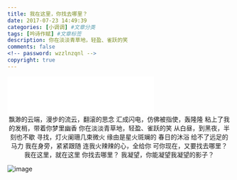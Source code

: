```yaml
---
title: 我在这里，你找去哪里？
date: 2017-07-23 14:49:39
categories: [小调调] #文章分类
tags: [吟诗作赋] #文章标签
description: 你在淡淡青草地，轻盈、雀跃的笑
comments: false
<!-- password: wzzlnzqnl -->
copyright: true
---
```



<!--more-->
<iframe frameborder="no" border="0" marginwidth="0" marginheight="0" width=330 height=86 src="//music.163.com/outchain/player?type=2&id=31445772&auto=1&height=66"></iframe>


<center>
飘渺的云端，漫步的流云，翻滚的思念
汇成闪电，仿佛被指使，轰隆隆
粘上了我的发梢，带着你梦里幽香
你在淡淡青草地，轻盈、雀跃的笑
从白昼，到黑夜，半刻也不歇
寻找，灯火阑珊几束微火
缘由是星火斑斓的
春日的沐浴
给不了远足的马力
我在身旁，紧紧跟随
连我火辣辣的心，全给你
可你现在，又要找去哪里？
我在这里，就在这里
你找去哪里？ 
我凝望，你能凝望我凝望的影子？ 
</center>

![image](http://otkzd4sua.bkt.clouddn.com/307002.jpg)

